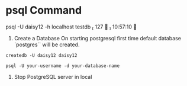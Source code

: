 # psql Command

psql -U daisy12 -h localhost testdb                                                      127 ✘  10:57:10  

1. Create a Database
On starting postgresql first time default database `postgres`` will be created.
```
createdb -U daisy12 daisy12
```

```
psql -U your-username -d your-database-name
```

1. Stop PostgreSQL server in local
